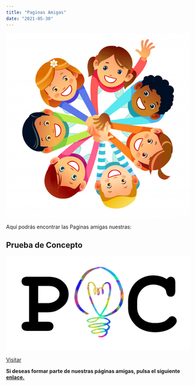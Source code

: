 ```yaml
---
title: "Paginas Amigas"
date: "2021-05-30"
---
```


![](../images/paginas_amigas.jpeg)

Aquí podrás encontrar las Paginas amigas nuestras:


## Prueba de Concepto

![](../images/poc_logo.png)

[Visitar](https://pruebadeconcepto.es)

**Si deseas formar parte de nuestras páginas amigas, pulsa el siguiente [enlace.](mailto:piscinadeentropia.es@gmail.com)**
